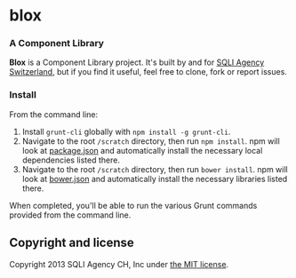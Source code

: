 blox
====

### A Component Library 

**Blox** is a Component Library project.  It's built by and for  [SQLI Agency Switzerland](https://github.com/sqliagencych), but if you find it useful, feel free to clone, fork or report issues.  


### Install

From the command line:

1. Install `grunt-cli` globally with `npm install -g grunt-cli`.
2. Navigate to the root `/scratch` directory, then run `npm install`. npm will look at [package.json](package.json) and automatically install the necessary local dependencies listed there.
2. Navigate to the root `/scratch` directory, then run `bower install`. npm will look at [bower.json](bower.json) and automatically install the necessary libraries listed there.

When completed, you'll be able to run the various Grunt commands provided from the command line.


## Copyright and license

Copyright 2013 SQLI Agency CH, Inc under [the MIT license](LICENSE).